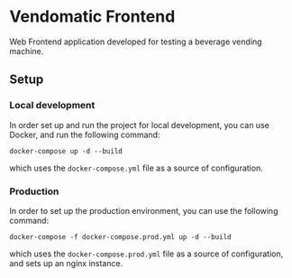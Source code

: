 # Vendomatic Frontend

Web Frontend application developed for testing a beverage vending machine.

## Setup

### Local development

In order set up and run the project for local development, you can use Docker, and run the following command:

`docker-compose up -d --build`

which uses the `docker-compose.yml` file as a source of configuration.

### Production

In order to set up the production environment, you can use the following command:

`docker-compose -f docker-compose.prod.yml up -d --build`

which uses the `docker-compose.prod.yml` file as a source of configuration, and sets up an nginx instance.
